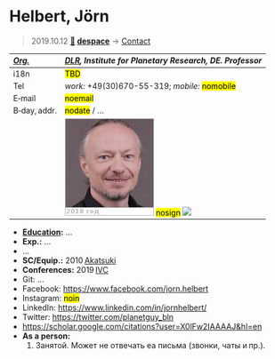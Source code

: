 # Helbert, Jörn
> 2019.10.12 **[🚀](../index/index.md) [despace](index.md)** → [Contact](contact.md)

|*[Org.](contact.md)*|*[DLR](zz_dlr.md), Institute for Planetary Research, DE. Professor*|
|:--|:--|
|i18n| <mark>TBD</mark> |
|Tel| *work:* +49(30)670-55-319; *mobile:* <mark>nomobile</mark> |
|E‑mail| <mark>noemail</mark> |
|B‑day, addr.| <mark>nodate</mark> / … |
|| [![](f/contact/h/helbert1_photo_thumb.jpg)](f/contact/h/helbert1_photo.jpg) <mark>nosign</mark> [![](f/contact//1_sign_thumb.jpg)](f/contact//1_sign.png) |

   - **[Education](edu.md):** …
   - **Exp.:** …
   - …
   - **SC/Equip.:** 2010 [Akatsuki](akatsuki.md)
   - **Conferences:** 2019 [IVC](ivc_2019.md)
   - Git: …
   - Facebook: <https://www.facebook.com/jorn.helbert>
   - Instagram: <mark>noin</mark>
   - LinkedIn: <https://www.linkedin.com/in/jornhelbert/>
   - Twitter: <https://twitter.com/planetguy_bln>
   - <https://scholar.google.com/citations?user=X0lFw2IAAAAJ&hl=en>
   - **As a person:**
      1. Занятой. Может не отвечать еа письма (звонки, чаты и пр.).
